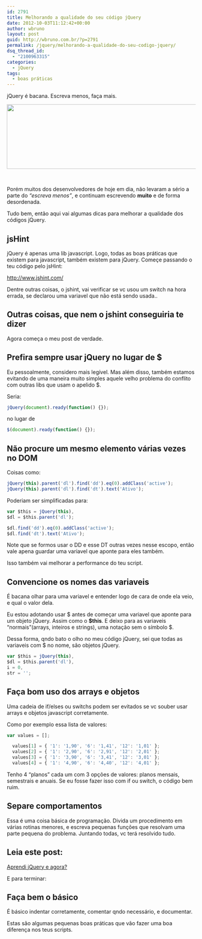 ```yaml
---
id: 2791
title: Melhorando a qualidade do seu código jQuery
date: 2012-10-03T11:12:42+00:00
author: wbruno
layout: post
guid: http://wbruno.com.br/?p=2791
permalink: /jquery/melhorando-a-qualidade-do-seu-codigo-jquery/
dsq_thread_id:
  - "2100963315"
categories:
  - jQuery
tags:
  - boas práticas
---
```

jQuery é bacana. Escreva menos, faça mais.

<p style="text-align: center;">
  <a href="/wp-content/uploads/2012/10/OQAAAI1PPrJY0nBALB7mkvju3mkQXqLmzMhxEjeb4gp8aujEUQcLfLyy-Sn4gZdkAas6-k8eYbQlGDE-GCjKfF5gIrUA15jOjFfLRv77VBd5t-WfZURdP9V3PdmT.preview.png"><img class="size-full wp-image-2799 aligncenter" title="OQAAAI1PPrJY0nBALB7mkvju3mkQXqLmzMhxEjeb4gp8aujEUQcLfLyy-Sn4gZdkAas6-k8eYbQlGDE-GCjKfF5gIrUA15jOjFfLRv77VBd5t-WfZURdP9V3PdmT.preview" alt="" src="/wp-content/uploads/2012/10/OQAAAI1PPrJY0nBALB7mkvju3mkQXqLmzMhxEjeb4gp8aujEUQcLfLyy-Sn4gZdkAas6-k8eYbQlGDE-GCjKfF5gIrUA15jOjFfLRv77VBd5t-WfZURdP9V3PdmT.preview.png" width="700" height="172" srcset="/wp-content/uploads/2012/10/OQAAAI1PPrJY0nBALB7mkvju3mkQXqLmzMhxEjeb4gp8aujEUQcLfLyy-Sn4gZdkAas6-k8eYbQlGDE-GCjKfF5gIrUA15jOjFfLRv77VBd5t-WfZURdP9V3PdmT.preview.png 700w, /wp-content/uploads/2012/10/OQAAAI1PPrJY0nBALB7mkvju3mkQXqLmzMhxEjeb4gp8aujEUQcLfLyy-Sn4gZdkAas6-k8eYbQlGDE-GCjKfF5gIrUA15jOjFfLRv77VBd5t-WfZURdP9V3PdmT.preview-300x73.png 300w" sizes="(max-width: 700px) 100vw, 700px" /></a>
</p>

&nbsp;

Porém muitos dos desenvolvedores de hoje em dia, não levaram a sério a parte do _&#8220;escreva menos&#8221;_, e continuam escrevendo **muito** e de forma desordenada.

Tudo bem, então aqui vai algumas dicas para melhorar a qualidade dos códigos jQuery.

<!--more-->

## jsHint

jQuery é apenas uma lib javascript. Logo, todas as boas práticas que existem para javascript, também existem para jQuery. Começe passando o teu código pelo jsHint:

<a href="http://www.jshint.com/" rel="external">http://www.jshint.com/</a>

Dentre outras coisas, o jshint, vai verificar se vc usou um switch na hora errada, se declarou uma variavel que não está sendo usada..

## Outras coisas, que nem o jshint conseguiria te dizer

Agora começa o meu post de verdade.

## Prefira sempre usar jQuery no lugar de $

Eu pessoalmente, considero mais legível. Mas além disso, também estamos evitando de uma maneira muito simples aquele velho problema do conflito com outras libs que usam o apelido $.

Seria:

``` js
jQuery(document).ready(function() {});
```

no lugar de

``` js
$(document).ready(function() {});
```

## Não procure um mesmo elemento várias vezes no DOM

Coisas como:

``` js
jQuery(this).parent('dl').find('dd').eq(0).addClass('active');
jQuery(this).parent('dl').find('dt').text('Ativo');
```

Poderiam ser simplificadas para:

``` js
var $this = jQuery(this),
$dl = $this.parent('dl');

$dl.find('dd').eq(0).addClass('active');
$dl.find('dt').text('Ativo');
```

Note que se formos usar o DD e esse DT outras vezes nesse escopo, então vale apena guardar uma variavel que aponte para eles também.

Isso também vai melhorar a performance do teu script.

## Convencione os nomes das variaveis

É bacana olhar para uma variavel e entender logo de cara de onde ela veio, e qual o valor dela.

Eu estou adotando usar $ antes de começar uma variavel que aponte para um objeto jQuery. Assim como o **$this**. E deixo para as variaveis &#8220;normais&#8221;(arrays, inteiros e strings), uma notação sem o símbolo $.

Dessa forma, qndo bato o olho no meu código jQuery, sei que todas as variaveis com $ no nome, são objetos jQuery.

``` js
var $this = jQuery(this),
$dl = $this.parent('dl'),
i = 0,
str = '';
```

## Faça bom uso dos arrays e objetos

Uma cadeia de if/elses ou switchs podem ser evitados se vc souber usar arrays e objetos javascript corretamente.

Como por exemplo essa lista de valores:

``` js
var values = [];

  values[1] = { '1': '1,90', '6': '1,41', '12': '1,01' };
  values[2] = { '1': '2,90', '6': '2,91', '12': '2,01' };
  values[3] = { '1': '3,90', '6': '3,41', '12': '3,01' };
  values[4] = { '1': '4,90', '6': '4,40', '12': '4,01' };
```

Tenho 4 &#8220;planos&#8221; cada um com 3 opções de valores: planos mensais, semestrais e anuais. Se eu fosse fazer isso com if ou switch, o código bem ruim.

## Separe comportamentos

Essa é uma coisa básica de programação. Divida um procedimento em várias rotinas menores, e escreva pequenas funções que resolvam uma parte pequena do problema. Juntando todas, vc terá resolvido tudo.

## Leia este post:

[Aprendi jQuery e agora?](https://wbruno.com.br/jquery/vixi-aprendi-jquery-mas-agora/)

E para terminar:

## Faça bem o básico

É básico indentar corretamente, comentar qndo necessário, e documentar.

Estas são algumas pequenas boas práticas que vão fazer uma boa diferença nos teus scripts.

